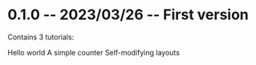 # 0.1.0 -- 2023/03/26 -- First version

Contains 3 tutorials:

Hello world
A simple counter
Self-modifying layouts
